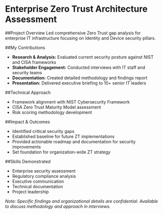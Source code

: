 # Enterprise Zero Trust Architecture Assessment

##Project Overview
Led comprehensive Zero Trust gap analysis for enterprise IT infrastructure focusing on Identity and Device security pillars.

##My Contributions
- **Research & Analysis:** Evaluated current security posture against NIST and CISA frameworks
- **Stakeholder Engagement:** Conducted interviews with IT staff and security teams
- **Documentation:** Created detailed methodology and findings report
- **Presentation:** Delivered executive briefing to 10+ senior IT leaders

##Technical Approach
- Framework alignment with NIST Cybersecurity Framework
- CISA Zero Trust Maturity Model assessment
- Risk scoring methodology development

##Impact & Outcomes
- Identified critical security gaps
- Established baseline for future ZT implementations  
- Provided actionable roadmap and documentation for security improvements
- Set foundation for organization-wide ZT strategy

##Skills Demonstrated
- Enterprise security assessment
- Regulatory compliance analysis
- Executive communication
- Technical documentation
- Project leadership

*Note: Specific findings and organizational details are confidential. Available to discuss methodology and approach in interviews.*
